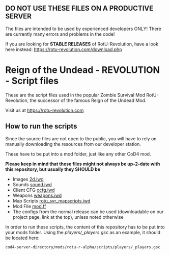 ## DO NOT USE THESE FILES ON A PRODUCTIVE SERVER
The files are intended to be used by experienced developers ONLY! There are currently many errors and problems in the code!

If you are looking for **STABLE RELEASES** of RotU-Revolution, have a look here instead:
https://rotu-revolution.com/download.php

# Reign of the Undead - REVOLUTION - Script files
These are the script files used in the popular Zombie Survival Mod RotU-Revolution, the successor of the famous Reign of the Undead Mod.

Visit us at https://rotu-revolution.com

## How to run the scripts
Since the source files are not open to the public, you will have to rely on manually downloading the resources from our developer station.

These have to be put into a mod folder, just like any other CoD4 mod.

**Please keep in mind that these files might not always be up-2-date with this repository, but usually they SHOULD be**

* Images [2d.iwd](http://dl.survival-and-obliteration.com/cod4dl.php?s=rotu_r_dev&file=/mods/rotu-r-alpha/2d.iwd)
* Sounds [sound.iwd](http://dl.survival-and-obliteration.com/cod4dl.php?s=rotu_r_dev&file=/mods/rotu-r-alpha/sound.iwd)
* Client CFG [ccfg.iwd](http://dl.survival-and-obliteration.com/cod4dl.php?s=rotu_r_dev&file=/mods/rotu-r-alpha/ccfg.iwd)
* Weapons [weapons.iwd](http://dl.survival-and-obliteration.com/cod4dl.php?s=rotu_r_dev&file=/mods/rotu-r-alpha/weapons.iwd)
* Map Scripts [rotu_svr_mapscripts.iwd](http://dl.survival-and-obliteration.com/cod4dl.php?s=rotu_r_dev&file=/mods/rotu-r-alpha/rotu_svr_mapscripts.iwd)
* Mod File [mod.ff](http://dl.survival-and-obliteration.com/cod4dl.php?s=rotu_r_dev&file=/mods/rotu-r-alpha/mod.ff)
* The configs from the normal release can be used (downloadable on our project page, link at the top), unless noted otherwise

In order to run these scripts, the content of this repository has to be put into your mods folder. Using the *players/_players.gsc* as an example, it should be located here:

`cod4-server-directory/mods/rotu-r-alpha/scripts/players/_players.gsc`
